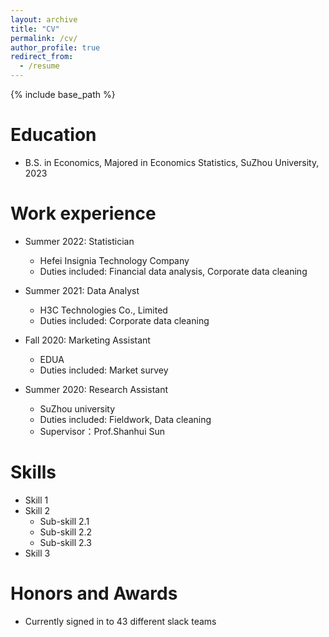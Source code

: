 ```yaml
---
layout: archive
title: "CV"
permalink: /cv/
author_profile: true
redirect_from:
  - /resume
---
```


{% include base_path %}

Education
======
* B.S. in Economics, Majored in Economics Statistics, SuZhou University, 2023

Work experience
======
* Summer 2022: Statistician
  * Hefei Insignia Technology Company
  * Duties included: Financial data analysis, Corporate data cleaning

* Summer 2021: Data Analyst
  * H3C Technologies Co., Limited
  * Duties included: Corporate data cleaning
  
* Fall 2020: Marketing Assistant
  * EDUA
  * Duties included: Market survey

* Summer 2020: Research Assistant
  * SuZhou university
  * Duties included: Fieldwork, Data cleaning
  * Supervisor：Prof.Shanhui Sun

Skills
======
* Skill 1
* Skill 2
  * Sub-skill 2.1
  * Sub-skill 2.2
  * Sub-skill 2.3
* Skill 3

Honors and Awards
======
* Currently signed in to 43 different slack teams
